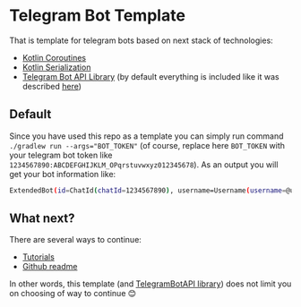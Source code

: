 # Telegram Bot Template

That is template for telegram bots based on next stack of technologies:

* [Kotlin Coroutines](https://github.com/Kotlin/kotlinx.coroutines)
* [Kotlin Serialization](https://github.com/Kotlin/kotlinx.serialization)
* [Telegram Bot API Library](https://github.com/InsanusMokrassar/TelegramBotAPI) (by default everything is included like
it was described [here](https://github.com/InsanusMokrassar/TelegramBotAPI#ok-where-should-i-start))

## Default

Since you have used this repo as a template you can simply run command `./gradlew run --args="BOT_TOKEN"` (of course,
replace here `BOT_TOKEN` with your telegram bot token like `1234567890:ABCDEFGHIJKLM_OPqrstuvwxyz012345678`). As an
output you will get your bot information like:

```bash
ExtendedBot(id=ChatId(chatId=1234567890), username=Username(username=@username_of_your_bot), firstName=Name of bot, lastName=, canJoinGroups=(some boolean), canReadAllGroupMessages=(some boolean), supportsInlineQueries=(some boolean))
```

## What next?

There are several ways to continue:

* [Tutorials](https://bookstack.inmo.dev/books/telegrambotapi)
* [Github readme](https://github.com/InsanusMokrassar/TelegramBotAPI)

In other words, this template (and [TelegramBotAPI library](https://github.com/InsanusMokrassar/TelegramBotAPI)) does
not limit you on choosing of way to continue 😊
